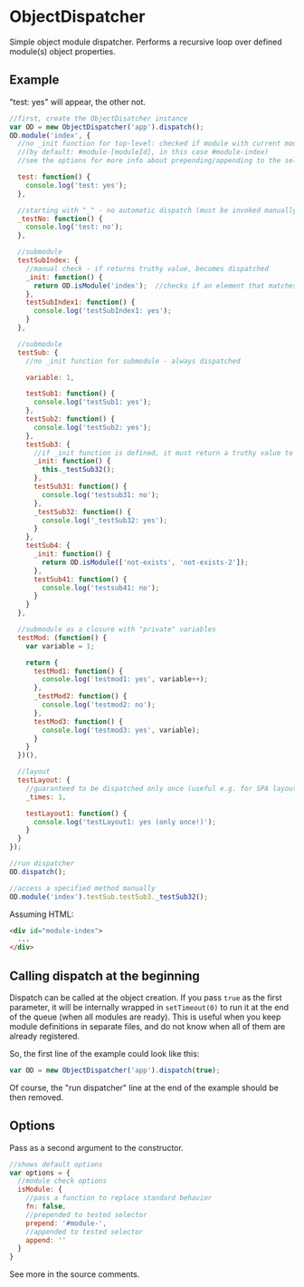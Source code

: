 # ObjectDispatcher
Simple object module dispatcher. Performs a recursive loop over defined module(s) object properties.

## Example

"test: yes" will appear, the other not.

```js
//first, create the ObjectDisatcher instance
var OD = new ObjectDispatcher('app').dispatch();
OD.module('index', {
  //no _init function for top-level: checked if module with current moduleId exists
  //(by default: #module-[moduleId], in this case #module-index)
  //see the options for more info about prepending/appending to the selector

  test: function() {
    console.log('test: yes');
  },

  //starting with "_" - no automatic dispatch (must be invoked manually, e.g. in an _init function)
  _testNo: function() {
    console.log('test: no');
  },

  //submodule
  testSubIndex: {
    //manual check - if returns truthy value, becomes dispatched
    _init: function() {
      return OD.isModule('index');  //checks if an element that matches "#module-index" selector exists
    },
    testSubIndex1: function() {
      console.log('testSubIndex1: yes');
    }
  },

  //submodule
  testSub: {
    //no _init function for submodule - always dispatched

    variable: 1,

    testSub1: function() {
      console.log('testSub1: yes');
    },
    testSub2: function() {
      console.log('testSub2: yes');
    },
    testSub3: {
      //if _init function is defined, it must return a truthy value to perform dispatching
      _init: function() {
        this._testSub32();
      },
      testSub31: function() {
        console.log('testsub31: no');
      },
      _testSub32: function() {
        console.log('_testSub32: yes');
      }
    },
    testSub4: {
      _init: function() {
        return OD.isModule(['not-exists', 'not-exists-2']);
      },
      testSub41: function() {
        console.log('testsub41: no');
      }
    }
  },

  //submodule as a closure with "private" variables
  testMod: (function() {
    var variable = 1;

    return {
      testMod1: function() {
        console.log('testmod1: yes', variable++);
      },
      _testMod2: function() {
        console.log('testmod2: no');
      },
      testMod3: function() {
        console.log('testmod3: yes', variable);
      }
    }
  })(),

  //layout
  testLayout: {
    //guaranteed to be dispatched only once (useful e.g. for SPA layout common code)
    _times: 1,

    testLayout1: function() {
      console.log('testLayout1: yes (only once!)');
    }
  }  
});

//run dispatcher
OD.dispatch();

//access a specified method manually
OD.module('index').testSub.testSub3._testSub32();
```

Assuming HTML:

```html
<div id="module-index">
  ...
</div>
```

## Calling dispatch at the beginning

Dispatch can be called at the object creation. If you pass `true` as the first parameter, it will be internally wrapped in `setTimeout(0)` to run it at the end of the queue (when all modules are ready). This is useful when you keep module definitions in separate files, and do not know when all of them are already registered.

So, the first line of the example could look like this:

```js
var OD = new ObjectDispatcher('app').dispatch(true);
```

Of course, the "run dispatcher" line at the end of the example should be then removed.


## Options

Pass as a second argument to the constructor.

```js
//shows default options
var options = {
  //module check options
  isModule: {
    //pass a function to replace standard behavior
    fn: false,
    //prepended to tested selector
    prepend: '#module-',
    //appended to tested selector
    append: ''
  }
}
```

See more in the source comments.